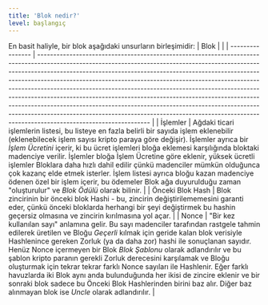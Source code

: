 ```yaml
---
title: 'Blok nedir?'
level: başlangıç
---
```


En basit haliyle, bir blok aşağıdaki unsurların birleşimidir:
| Blok             |                                                                                                                                                                                                                                                                                                                                                                                                                                                                                                                                                                                                                                                                                     |
| ---------------- | ----------------------------------------------------------------------------------------------------------------------------------------------------------------------------------------------------------------------------------------------------------------------------------------------------------------------------------------------------------------------------------------------------------------------------------------------------------------------------------------------------------------------------------------------------------------------------------------------------------------------------------------------------------------------------------- |
| İşlemler         | Ağdaki ticari işlemlerin listesi, bu listeye en fazla belirli bir sayıda işlem eklenebilir (eklenebilecek işlem sayısı kripto paraya göre değişir). İşlemler ayrıca bir *İşlem Ücretini* içerir, ki bu ücret işlemleri bloğa eklemesi karşılığında bloktaki madenciye verilir. İşlemler bloğa İşlem Ücretine göre eklenir, yüksek ücretli işlemler Bloklara daha hızlı dahil edilir çünkü madenciler mümkün olduğunca çok kazanç elde etmek isterler. İşlem listesi ayrıca bloğu kazan madenciye ödenen özel bir işlem içerir, bu ödemeler Blok ağa duyurulduğu zaman "oluşturulur" ve *Blok Ödülü* olarak bilinir.                                                                 |
| Önceki Blok Hash | Blok zincirinin bir önceki blok Hashi - bu, zincirin değiştirilememesini garanti eder, çünkü önceki bloklarda herhangi bir şeyi değiştirmek bu hashin geçersiz olmasına ve zincirin kırılmasına yol açar.                                                                                                                                                                                                                                                                                                                                                                                                                                                                           |
| Nonce            | "Bir kez kullanılan sayı" anlamına gelir. Bu sayı madenciler tarafından rastgele tahmin edilerek üretilen ve Bloğu *Geçerli* kılmak için geride kalan blok verisiyle Hashlenince gereken Zorluk (ya da daha zor) hashi ile sonuçlanan sayıdır. Henüz Nonce içermeyen bir Blok *Blok Şablonu* olarak adlandırılır ve bu şablon kripto paranın gerekli Zorluk derecesini karşılamak ve Bloğu oluşturmak için tekrar tekrar farklı Nonce sayıları ile Hashlenir. Eğer farklı havuzlarda iki Blok aynı anda bulunduğunda her ikisi de zincire eklenir ve bir sonraki blok sadece bu Önceki Blok Hashlerinden birini baz alır. Diğer baz alınmayan blok ise *Uncle* olarak adlandırılır. |
